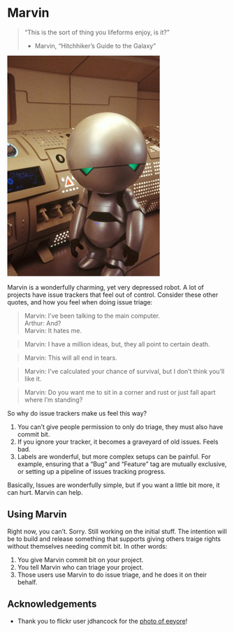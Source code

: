 # Marvin

> “This is the sort of thing you lifeforms enjoy, is it?”
>
> - Marvin, “Hitchhiker’s Guide to the Galaxy”

![Marvin](marvin.jpg)

Marvin is a wonderfully charming, yet very depressed robot. A lot of
projects have issue trackers that feel out of control. Consider these
other quotes, and how you feel when doing issue triage:

> Marvin: I’ve been talking to the main computer.  
> Arthur: And?  
> Marvin: It hates me.  

> Marvin: I have a million ideas, but, they all point to certain death. 

> Marvin: This will all end in tears.

> Marvin: I’ve calculated your chance of survival, but I don’t think you’ll
> like it.

> Marvin: Do you want me to sit in a corner and rust or just fall apart where
> I’m standing? 

So why do issue trackers make us feel this way?

1. You can’t give people permission to only do triage, they must also have
   commit bit.
2. If you ignore your tracker, it becomes a graveyard of old issues. Feels bad.
3. Labels are wonderful, but more complex setups can be painful. For example,
   ensuring that a “Bug” and “Feature” tag are mutually exclusive, or setting up
   a pipeline of issues tracking progress.

Basically, Issues are wonderfully simple, but if you want a little bit more, it
can hurt. Marvin can help.

## Using Marvin

Right now, you can’t. Sorry. Still working on the initial stuff. The intention will
be to build and release something that supports giving others traige rights without
themselves needing commit bit. In other words:

1. You give Marvin commit bit on your project.
2. You tell Marvin who can triage your project.
3. Those users use Marvin to do issue triage, and he does it on their behalf.

## Acknowledgements

* Thank you to flickr user jdhancock for the [photo of eeyore](https://www.flickr.com/photos/jdhancock/7767340604)!
